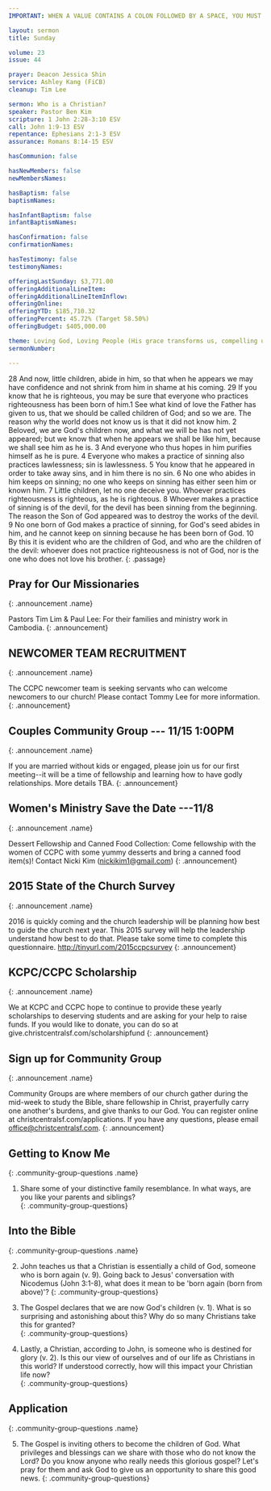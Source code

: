 ```yaml
---
IMPORTANT: WHEN A VALUE CONTAINS A COLON FOLLOWED BY A SPACE, YOU MUST USE &#58;

layout: sermon
title: Sunday

volume: 23
issue: 44

prayer: Deacon Jessica Shin
service: Ashley Kang (FiCB)
cleanup: Tim Lee

sermon: Who is a Christian?
speaker: Pastor Ben Kim
scripture: 1 John 2:28-3:10 ESV
call: John 1:9-13 ESV
repentance: Ephesians 2:1-3 ESV
assurance: Romans 8:14-15 ESV

hasCommunion: false

hasNewMembers: false
newMembersNames:

hasBaptism: false
baptismNames: 

hasInfantBaptism: false
infantBaptismNames: 

hasConfirmation: false
confirmationNames: 

hasTestimony: false
testimonyNames:

offeringLastSunday: $3,771.00
offeringAdditionalLineItem: 
offeringAdditionalLineItemInflow: 
offeringOnline: 
offeringYTD: $185,710.32
offeringPercent: 45.72% (Target 58.50%)
offeringBudget: $405,000.00

theme: Loving God, Loving People (His grace transforms us, compelling us to love others)
sermonNumber: 

---
```


28 And now, little children, abide in him, so that when he appears we may have confidence and not shrink from him in shame at his coming. 29 If you know that he is righteous, you may be sure that everyone who practices righteousness has been born of him.1 See what kind of love the Father has given to us, that we should be called children of God; and so we are. The reason why the world does not know us is that it did not know him. 2 Beloved, we are God's children now, and what we will be has not yet appeared; but we know that when he appears we shall be like him, because we shall see him as he is. 3 And everyone who thus hopes in him purifies himself as he is pure. 4 Everyone who makes a practice of sinning also practices lawlessness; sin is lawlessness. 5 You know that he appeared in order to take away sins, and in him there is no sin. 6 No one who abides in him keeps on sinning; no one who keeps on sinning has either seen him or known him. 7 Little children, let no one deceive you. Whoever practices righteousness is righteous, as he is righteous. 8 Whoever makes a practice of sinning is of the devil, for the devil has been sinning from the beginning. The reason the Son of God appeared was to destroy the works of the devil. 9 No one born of God makes a practice of sinning, for God's seed abides in him, and he cannot keep on sinning because he has been born of God. 10 By this it is evident who are the children of God, and who are the children of the devil: whoever does not practice righteousness is not of God, nor is the one who does not love his brother.
{: .passage}



## Pray for Our Missionaries
{: .announcement .name}

Pastors Tim Lim & Paul Lee: For their families and ministry work in Cambodia.
{: .announcement} 

## NEWCOMER TEAM RECRUITMENT
{: .announcement .name}

The CCPC newcomer team is seeking servants who can welcome newcomers to our church! Please contact Tommy Lee for more information.
{: .announcement} 

## Couples Community Group --- 11/15 1:00PM
{: .announcement .name}

If you are married without kids or engaged, please join us for our first meeting--it will be a time of fellowship and learning how to have godly relationships. More details TBA.
{: .announcement} 

## Women's Ministry Save the Date ---11/8
{: .announcement .name}

Dessert Fellowship and Canned Food Collection: Come fellowship with the women of CCPC with some yummy desserts and bring a canned food item(s)! Contact Nicki Kim (nickikim1@gmail.com)
{: .announcement} 

## 2015 State of the Church Survey
{: .announcement .name}

2016 is quickly coming and the church leadership will be planning how best to guide the church next year. This 2015 survey will help the leadership understand how best to do that. Please take some time to complete this questionnaire.
http://tinyurl.com/2015ccpcsurvey
{: .announcement}

## KCPC/CCPC Scholarship
{: .announcement .name}

We at KCPC and CCPC hope to continue to provide these yearly scholarships to deserving students and are asking for your help to raise funds. If you would like to donate, you can do so at give.christcentralsf.com/scholarshipfund
{: .announcement}

## Sign up for Community Group
{: .announcement .name}

Community Groups are where members of our church gather during the mid-week to study the Bible, share fellowship in Christ, prayerfully carry one another's burdens, and give thanks to our God. You can register online at christcentralsf.com/applications. If you have any questions, please email office@christcentralsf.com.
{: .announcement}

<!--
## Giving @ Christ Central (Temporarily removed due to lack of space)
{: .announcement .name}

You now have the option of donating and providing offering to the church online by clicking on the giving link at christcentralsf.com. Refer to the FAQ section of the site for more information. Contact Billy Kim or email give@christcentral.com. 
{: .announcement}
-->

## Getting to Know Me
{: .community-group-questions .name}

1) Share some of your distinctive family resemblance.  In what ways, are you like your parents and siblings?  
{: .community-group-questions}
 
## Into the Bible
{: .community-group-questions .name}

2) John teaches us that a Christian is essentially a child of God, someone who is born again (v. 9).  Going back to Jesus' conversation with Nicodemus (John 3:1-8), what does it mean to be 'born again (born from above)'? 
{: .community-group-questions}

3) The Gospel declares that we are now God's children (v. 1).  What is so surprising and astonishing about this?  Why do so many Christians take this for granted?  
{: .community-group-questions}

4) Lastly, a Christian, according to John, is someone who is destined for glory (v. 2).  Is this our view of ourselves and of our life as Christians in this world?  If understood correctly, how will this impact your Christian life now?  
{: .community-group-questions}

## Application
{: .community-group-questions .name}

5) The Gospel is inviting others to become the children of God.  What privileges and blessings can we share with those who do not know the Lord?  Do you know anyone who really needs this glorious gospel?  Let's pray for them and ask God to give us an opportunity to share this good news.
{: .community-group-questions}
